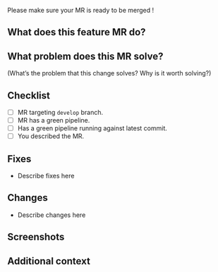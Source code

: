 Please make sure your MR is ready to be merged !

## What does this feature MR do?

<!-- Briefly describe -->

## What problem does this MR solve?

(What’s the problem that this change solves? Why is it worth solving?)

## Checklist

- [ ] MR targeting `develop` branch.
- [ ] MR has a green pipeline.
- [ ] Has a green pipeline running against latest commit.
- [ ] You described the MR.

## Fixes

* Describe fixes here

## Changes

* Describe changes here

## Screenshots

<!-- If applicable, add screenshots to help explain your problem. -->

## Additional context

<!-- Add any other context about the problem here. -->
